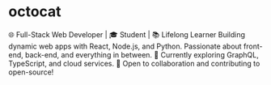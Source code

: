 # octocat
🌐 Full-Stack Web Developer | 🎓 Student | 📚 Lifelong Learner Building dynamic web apps with React, Node.js, and Python. Passionate about front-end, back-end, and everything in between. 🚀 Currently exploring GraphQL, TypeScript, and cloud services. 🌱 Open to collaboration and contributing to open-source!
